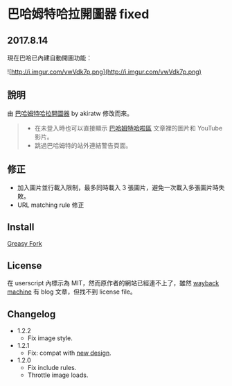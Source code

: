 巴哈姆特哈拉開圖器 fixed
=====================

2017.8.14
---------

現在巴哈已內建自動開圖功能︰

![http://i.imgur.com/vwVdk7p.png](http://i.imgur.com/vwVdk7p.png)

說明
----

由 [巴哈姆特哈拉開圖器](http://userscripts-mirror.org/scripts/review/142033) by akiratw 修改而來。

> * 在未登入時也可以直接顯示 [巴哈姆特哈啦區](http://forum.gamer.com.tw/) 文章裡的圖片和 YouTube 影片。
> * 跳過巴哈姆特的站外連結警告頁面。

修正
----
* 加入圖片並行載入限制，最多同時載入 3 張圖片，避免一次載入多張圖片時失敗。
* URL matching rule 修正

Install
-------
[Greasy Fork](https://greasyfork.org/zh-TW/scripts/28759-%E5%B7%B4%E5%93%88%E5%A7%86%E7%89%B9%E5%93%88%E6%8B%89%E9%96%8B%E5%9C%96%E5%99%A8-fixed)

License
-------
在 userscript 內標示為 MIT，然而原作者的網站已經連不上了，雖然 [wayback machine](https://web.archive.org/web/20150226181127/http://akr.tw/2012/08/bahamut-image-viewer/) 有 blog 文章，但找不到 license file。

Changelog
---------
* 1.2.2
	- Fix image style.
* 1.2.1
	- Fix: compat with [new design](https://user.gamer.com.tw/notice_detail.php?sn=562).
* 1.2.0
	- Fix include rules.
	- Throttle image loads.
